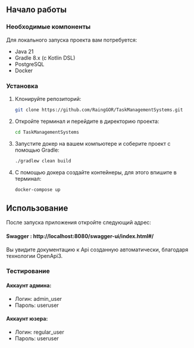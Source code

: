 
## Начало работы

### Необходимые компоненты

Для локального запуска проекта вам потребуется:

- Java 21
- Gradle 8.x (с Kotlin DSL)
- PostgreSQL
- Docker

### Установка

1. Клонируйте репозиторий:

   ```bash
   git clone https://github.com/RaingGOR/TaskManagementSystems.git
   ```

2. Откройте терминал и перейдите в директорию проекта:

   ```bash
   cd TaskManagementSystems
   ```
3. Запустите докер на вашем компьютере и соберите проект с помощью Gradle:

   ```bash
   ./gradlew clean build
   ```

4. С помощью докера создайте контейнеры, для этого впишите в терминал:

   ```bash
   docker-compose up
   ```
## Использование

После запуска приложения откройте следующий адрес:
#### Swagger : http://localhost:8080/swagger-ui/index.html#/
Вы увидите документацию к Api созданную автоматически, благодаря технологии OpenApi3.

### Тестирование
#### **Аккаунт админа:**
* Логин: admin_user 
* Пароль: useruser
#### **Аккаунт юзера:**
* Логин: regular_user
* Пароль: useruser